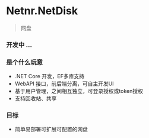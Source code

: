 # Netnr.NetDisk
> 网盘

### 开发中 ...

### 是个什么玩意
- .NET Core 开发，EF多库支持
- WebAPI 接口，前后端分离，可自主开发UI
- 基于用户管理，之间相互独立，可登录授权或token授权
- 支持回收站、共享

### 目标
- 简单易部署可扩展可配置的网盘
